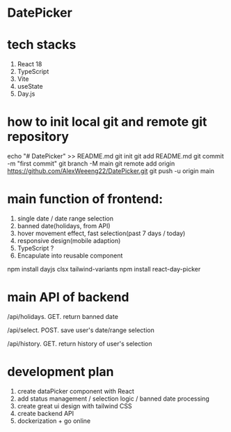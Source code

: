 # DatePicker

# tech stacks
1. React 18
2. TypeScript
3. Vite
4. useState
5. Day.js

# how to init local git and remote git repository
echo "# DatePicker" >> README.md
git init
git add README.md
git commit -m "first commit"
git branch -M main
git remote add origin https://github.com/AlexWeeeng22/DatePicker.git
git push -u origin main


# main function of frontend:
1. single date / date range selection
2. banned date(holidays, from API) 	
3. hover movement effect, fast selection(past 7 days / today)
4. responsive design(mobile adaption)
5. TypeScript ?
6. Encapulate into reusable component


npm install dayjs clsx tailwind-variants
npm install react-day-picker


# main API of backend
/api/holidays.   GET.     return banned date

/api/select.    POST.    save user's date/range selection

/api/history.   GET.  return history of user's selection


# development plan
1. create dataPicker component with React
2. add status management / selection logic / banned date processing
3. create great ui design with tailwind CSS
4. create backend API
5. dockerization + go online